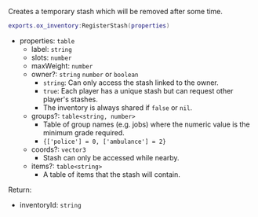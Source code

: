 Creates a temporary stash which will be removed after some time.

```lua
exports.ox_inventory:RegisterStash(properties)
```

- properties: `table`
  - label: `string`
  - slots: `number`
  - maxWeight: `number`
  - owner?: `string` `number` or `boolean`
    - `string`: Can only access the stash linked to the owner.
    - `true`: Each player has a unique stash but can request other player's stashes.
    - The inventory is always shared if `false` or `nil`.
  - groups?: `table<string, number>`
    - Table of group names (e.g. jobs) where the numeric value is the minimum grade required.
    - `{['police'] = 0, ['ambulance'] = 2}`
  - coords?: `vector3`
    - Stash can only be accessed while nearby.
  - items?: `table<string>`
    - A table of items that the stash will contain.

Return:
- inventoryId: `string`
